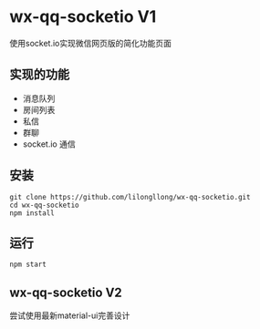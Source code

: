 # wx-qq-socketio V1
使用socket.io实现微信网页版的简化功能页面

## 实现的功能
- 消息队列
- 房间列表
- 私信
- 群聊
- socket.io 通信

## 安装
```
git clone https://github.com/lilongllong/wx-qq-socketio.git
cd wx-qq-socketio
npm install
```

## 运行
```
npm start
```
## wx-qq-socketio V2
尝试使用最新material-ui完善设计
